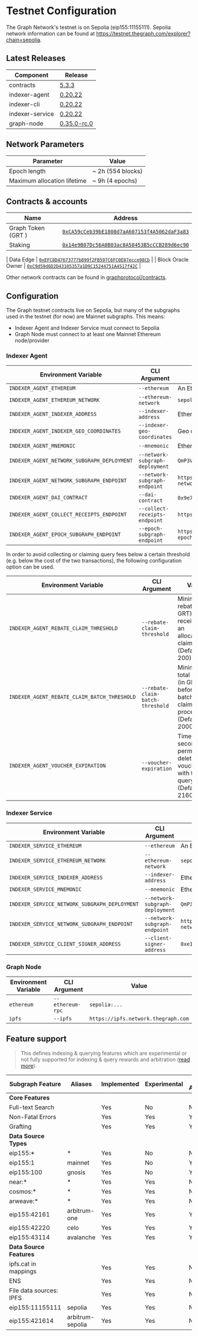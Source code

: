 # Testnet Configuration

The Graph Network's testnet is on Sepolia (eip155:11155111). Sepolia network information can be found at https://testnet.thegraph.com/explorer?chain=sepolia.

## Latest Releases

| Component       | Release                                                                             |
| --------------- | ------------------------------------------------------------------------------------|
| contracts       | [5.3.3](https://github.com/graphprotocol/contracts/releases/tag/v5.3.3)             |
| indexer-agent   | [0.20.22](https://github.com/graphprotocol/indexer/releases/tag/v0.20.22)           |
| indexer-cli     | [0.20.22](https://github.com/graphprotocol/indexer/releases/tag/v0.20.22)           |
| indexer-service | [0.20.22](https://github.com/graphprotocol/indexer/releases/tag/v0.20.22)           |
| graph-node      | [0.35.0-rc.0](https://github.com/graphprotocol/graph-node/releases/tag/v0.35.0-rc.0)|

## Network Parameters

| Parameter                   | Value             |
| --------------------------- | ----------------- |
| Epoch length                | ~ 2h (554 blocks) |
| Maximum allocation lifetime | ~ 9h (4 epochs)   |

## Contracts & accounts

| Name               | Address                                                                                                                        |
| ------------------ | ------------------------------------------------------------------------------------------------------------------------------ |
| Graph Token (GRT ) | [`0xCA59cCeb39bE1808d7aA607153f4A5062daF3a83`](https://sepolia.etherscan.io/address/0xCA59cCeb39bE1808d7aA607153f4A5062daF3a83) |
| Staking            | [`0x14e9B07Dc56A0B03ac8A58453B5cCCB289d6ec90`](https://sepolia.etherscan.io/address/0x14e9B07Dc56A0B03ac8A58453B5cCCB289d6ec90) |

| Data Edge          | [`0xEFC8D47673777b899f2FB597C6FC0E87ecce98Cb`](https://sepolia.etherscan.io/address/0xEFC8D47673777b899f2FB597C6FC0E87ecce98Cb) |
| Block Oracle Owner | [`0xC9d59d6D2D43105357a1D9C15244751A4517f42C`](https://sepolia.etherscan.io/address/0xfA711DA0f9336f27E7B7483398cbd8F0880f259a) |

Other network contracts can be found in [graphprotocol/contracts](https://github.com/graphprotocol/contracts/blob/main/addresses.json#L1426-L1645).

## Configuration

The Graph testnet contracts live on Sepolia, but many of the subgraphs used in the
testnet (for now) are Mainnet subgraphs. This means:

- Indexer Agent and Indexer Service must connect to Sepolia
- Graph Node must connect to at least one Mainnet Ethereum node/provider

### Indexer Agent

| Environment Variable                        | CLI Argument                    | Value                                                                             |
| ------------------------------------------- | ------------------------------- | --------------------------------------------------------------------------------- |
| `INDEXER_AGENT_ETHEREUM`                    | `--ethereum`                    | An Ethereum Sepolia node/provider                                                 |
| `INDEXER_AGENT_ETHEREUM_NETWORK`            | `--ethereum-network`            | `sepolia`                                                                         |
| `INDEXER_AGENT_INDEXER_ADDRESS`             | `--indexer-address`             | Ethereum address of testnet indexer                                               |
| `INDEXER_AGENT_INDEXER_GEO_COORDINATES`     | `--indexer-geo-coordinates`     | Geo coordinates of testnet indexer infrastructure                                 |
| `INDEXER_AGENT_MNEMONIC`                    | `--mnemonic`                    | Ethereum mnemonic for testnet operator                                            |
| `INDEXER_AGENT_NETWORK_SUBGRAPH_DEPLOYMENT` | `--network-subgraph-deployment` | `QmP3Vf8hp3FDHhmZ2JvZd1NbDC27CTkp2uK1TQcCYB8GCo`                                  |
| `INDEXER_AGENT_NETWORK_SUBGRAPH_ENDPOINT`   | `--network-subgraph-endpoint`   | `https://api.thegraph.com/subgraphs/name/graphprotocol/graph-network-sepolia`     |
| `INDEXER_AGENT_DAI_CONTRACT`                | `--dai-contract`                | `0x9e7e607afd22906f7da6f1ec8f432d6f244278be` (GDAI)                               |
| `INDEXER_AGENT_COLLECT_RECEIPTS_ENDPOINT`   | `--collect-receipts-endpoint`   | `https://gateway.testnet.thegraph.com/collect-receipts`                           |
| `INDEXER_AGENT_EPOCH_SUBGRAPH_ENDPOINT`     | `--epoch-subgraph-endpoint`     | `https://api.thegraph.com/subgraphs/name/graphprotocol/sepolia-epoch-block-oracle`|

In order to avoid collecting or claiming query fees below a certain threshold
(e.g. below the cost of the two transactions), the following configuration
option can be used.

| Environment Variable                         | CLI Argument                      | Value                                                                                     |
| -------------------------------------------- | --------------------------------- | ----------------------------------------------------------------------------------------- |
| `INDEXER_AGENT_REBATE_CLAIM_THRESHOLD`       | `--rebate-claim-threshold`        | Minimum rebate (in GRT) received for an allocation to claim (Default: 200)                |
| `INDEXER_AGENT_REBATE_CLAIM_BATCH_THRESHOLD` | `--rebate-claim-batch-threshold`  | Minimum total rebates (in GRT) before a batched claim is processed (Default: 2000)        |
| `INDEXER_AGENT_VOUCHER_EXPIRATION`           | `--voucher-expiration`            | Time (in seconds) to permanently delete vouchers with too few query fees  (Default: 2160) |

### Indexer Service

| Environment Variable                          | CLI Argument                    | Value                                                                           |
| --------------------------------------------- | ------------------------------- | ------------------------------------------------------------------------------- |
| `INDEXER_SERVICE_ETHEREUM`                    | `--ethereum`                    | An Ethereum Sepolia node/provider                                               |
| `INDEXER_SERVICE_ETHEREUM_NETWORK`            | `--ethereum-network`            | `sepolia`                                                                       |
| `INDEXER_SERVICE_INDEXER_ADDRESS`             | `--indexer-address`             | Ethereum address of testnet indexer                                             |
| `INDEXER_SERVICE_MNEMONIC`                    | `--mnemonic`                    | Ethereum mnemonic for testnet operator                                          |
| `INDEXER_SERVICE_NETWORK_SUBGRAPH_DEPLOYMENT` | `--network-subgraph-deployment` | `QmP3Vf8hp3FDHhmZ2JvZd1NbDC27CTkp2uK1TQcCYB8GCo`                                |
| `INDEXER_SERVICE_NETWORK_SUBGRAPH_ENDPOINT`   | `--network-subgraph-endpoint`   | `https://api.thegraph.com/subgraphs/name/graphprotocol/graph-network-sepolia`   |
| `INDEXER_SERVICE_CLIENT_SIGNER_ADDRESS`       | `--client-signer-address`       | `0xe1EC4339019eC9628438F8755f847e3023e4ff9c`                                    |

### Graph Node

| Environment Variable | CLI Argument     | Value                               |
| -------------------- | ---------------- | ----------------------------------- |
| `ethereum`           | `--ethereum-rpc` | `sepolia:...`                       |
| `ipfs`               | `--ipfs`         | `https://ipfs.network.thegraph.com` |

## Feature support

> This defines indexing & querying features which are experimental or not fully supported for indexing & query rewards and arbitration ([read more](../feature-support-matrix.md)).

| Subgraph Feature         | Aliases          | Implemented | Experimental | Query Arbitration | Indexing Arbitration | Indexing Rewards |
|--------------------------|------------------|-------------|--------------|-------------------|----------------------|------------------|
| **Core Features**        |                  |             |              |                   |                      |                  |
| Full-text Search         |                  | Yes         | No           | No                | Yes                  | Yes              |
| Non-Fatal Errors         |                  | Yes         | Yes          | Yes               | Yes                  | Yes              |
| Grafting                 |                  | Yes         | Yes          | Yes               | Yes                  | Yes              |
| **Data Source Types**    |                  |             |              |                   |                      |                  |
| eip155:*                 | *                | Yes         | No           | No                | No                   | No               |
| eip155:1                 | mainnet          | Yes         | No           | Yes               | Yes                  | Yes              |
| eip155:100               | gnosis           | Yes         | No           | Yes               | Yes                  | Yes              |
| near:*                   | *                | Yes         | Yes          | No                | No                   | No               |
| cosmos:*                 | *                | Yes         | Yes          | No                | No                   | No               |
| arweave:*                | *                | Yes         | Yes          | No                | No                   | No               |
| eip155:42161             | arbitrum-one     | Yes         | Yes          | Yes               | Yes                  | Yes              |
| eip155:42220             | celo             | Yes         | Yes          | Yes               | Yes                  | Yes              |
| eip155:43114             | avalanche        | Yes         | Yes          | Yes               | Yes                  | Yes              |
| **Data Source Features** |                  |             |              |                   |                      |                  |
| ipfs.cat in mappings     |                  | Yes         | Yes          | No                | No                   | No               |
| ENS                      |                  | Yes         | Yes          | No                | No                   | No               |
| File data sources: IPFS  |                  | Yes         | Yes          | No                | Yes                  | Yes              |
| eip155:11155111          | sepolia          | Yes         | Yes          | No                | Yes                  | Yes              |         
| eip155:421614            | arbitrum-sepolia | Yes         | Yes          | No                | Yes                  | Yes              |
